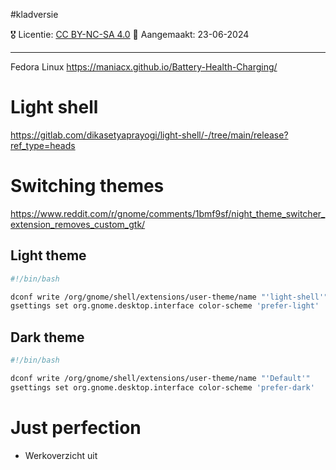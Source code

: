 #kladversie

🎖️ Licentie: [CC BY-NC-SA 4.0](https://creativecommons.org/licenses/by-nc-sa/4.0/)
📅 Aangemaakt: 23-06-2024

---
Fedora Linux
https://maniacx.github.io/Battery-Health-Charging/


# Light shell
https://gitlab.com/dikasetyaprayogi/light-shell/-/tree/main/release?ref_type=heads

# Switching themes
https://www.reddit.com/r/gnome/comments/1bmf9sf/night_theme_switcher_extension_removes_custom_gtk/

## Light theme

``` Bash
#!/bin/bash

dconf write /org/gnome/shell/extensions/user-theme/name "'light-shell'"
gsettings set org.gnome.desktop.interface color-scheme 'prefer-light'
```
## Dark theme
``` Bash
#!/bin/bash

dconf write /org/gnome/shell/extensions/user-theme/name "'Default'"
gsettings set org.gnome.desktop.interface color-scheme 'prefer-dark'
```

# Just perfection
* Werkoverzicht uit